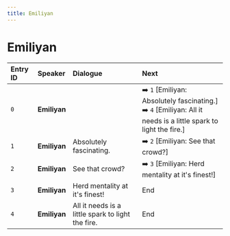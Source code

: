 ```yaml
---
title: Emiliyan
---
```


# Emiliyan


| Entry ID | Speaker | Dialogue | Next |
| :------- | :------ | :------- | :------------ |
| `0` | **Emiliyan** |  | ➡️ `1` \[Emiliyan: Absolutely fascinating\.\]<br>➡️ `4` \[Emiliyan: All it needs is a little spark to light the fire\.\] |
| `1` | **Emiliyan** | Absolutely fascinating\. | ➡️ `2` \[Emiliyan: See that crowd?\] |
| `2` | **Emiliyan** | See that crowd? | ➡️ `3` \[Emiliyan: Herd mentality at it's finest\!\] |
| `3` | **Emiliyan** | Herd mentality at it's finest\! | End |
| `4` | **Emiliyan** | All it needs is a little spark to light the fire\. | End |
